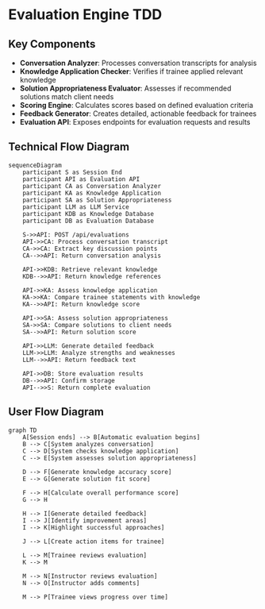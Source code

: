 # Evaluation Engine TDD

## Key Components

- **Conversation Analyzer**: Processes conversation transcripts for analysis
- **Knowledge Application Checker**: Verifies if trainee applied relevant knowledge
- **Solution Appropriateness Evaluator**: Assesses if recommended solutions match client needs
- **Scoring Engine**: Calculates scores based on defined evaluation criteria
- **Feedback Generator**: Creates detailed, actionable feedback for trainees
- **Evaluation API**: Exposes endpoints for evaluation requests and results

## Technical Flow Diagram

```mermaid
sequenceDiagram
    participant S as Session End
    participant API as Evaluation API
    participant CA as Conversation Analyzer
    participant KA as Knowledge Application
    participant SA as Solution Appropriateness
    participant LLM as LLM Service
    participant KDB as Knowledge Database
    participant DB as Evaluation Database
    
    S->>API: POST /api/evaluations
    API->>CA: Process conversation transcript
    CA->>CA: Extract key discussion points
    CA-->>API: Return conversation analysis
    
    API->>KDB: Retrieve relevant knowledge
    KDB-->>API: Return knowledge references
    
    API->>KA: Assess knowledge application
    KA->>KA: Compare trainee statements with knowledge
    KA-->>API: Return knowledge score
    
    API->>SA: Assess solution appropriateness
    SA->>SA: Compare solutions to client needs
    SA-->>API: Return solution score
    
    API->>LLM: Generate detailed feedback
    LLM->>LLM: Analyze strengths and weaknesses
    LLM-->>API: Return feedback text
    
    API->>DB: Store evaluation results
    DB-->>API: Confirm storage
    API-->>S: Return complete evaluation
```

## User Flow Diagram

```mermaid
graph TD
    A[Session ends] --> B[Automatic evaluation begins]
    B --> C[System analyzes conversation]
    C --> D[System checks knowledge application]
    C --> E[System assesses solution appropriateness]
    
    D --> F[Generate knowledge accuracy score]
    E --> G[Generate solution fit score]
    
    F --> H[Calculate overall performance score]
    G --> H
    
    H --> I[Generate detailed feedback]
    I --> J[Identify improvement areas]
    I --> K[Highlight successful approaches]
    
    J --> L[Create action items for trainee]
    
    L --> M[Trainee reviews evaluation]
    K --> M
    
    M --> N[Instructor reviews evaluation]
    N --> O[Instructor adds comments]
    
    M --> P[Trainee views progress over time]
``` 